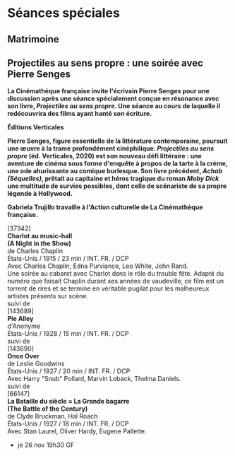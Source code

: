 # Séances spéciales

## Matrimoine

## Projectiles au sens propre : une soirée avec Pierre Senges

**La Cinémathèque française invite l'écrivain Pierre Senges pour une discussion après une séance spécialement conçue en résonance avec son livre, _Projectiles au sens propre_. Une séance au cours de laquelle il redécouvrira des films ayant hanté son écriture.**

**Éditions Verticales**

****Pierre Senges**, figure essentielle de la littérature contemporaine, poursuit une œuvre à la trame profondément cinéphilique. _Projectiles au sens propre_ (éd. Verticales, 2020) est son nouveau défi littéraire : une aventure de cinéma sous forme d'enquête à propos de la tarte à la crème, une ode ahurissante au comique burlesque. Son livre précédent, _Achab (Séquelles)_, prêtait au capitaine et héros tragique du roman _Moby Dick_ une multitude de survies possibles, dont celle de scénariste de sa propre légende à Hollywood.**

****Gabriela Trujillo** travaille à l'Action culturelle de La Cinémathèque française.**

[37342]  
**Charlot au music-hall**  
**(A Night in the Show)**  
de Charles Chaplin  
États-Unis / 1915 / 23 min / INT. FR. / DCP  
Avec Charles Chaplin, Edna Purviance, Leo White, John Rand.  
Une soirée au cabaret avec Charlot dans le rôle du trouble fête. Adapté du numéro que faisait Chaplin durant ses années de vaudeville, ce film est un torrent de rires et se termine en véritable pugilat pour les malheureux artistes présents sur scène.  
suivi de  
[143689]  
**Pie Alley**  
d'Anonyme  
États-Unis / 1928 / 15 min / INT. FR. / DCP  
suivi de  
[143690]  
**Once Over**  
de Leslie Goodwins  
États-Unis / 1927 / 20 min / INT. FR. / DCP  
Avec Harry "Snub" Pollard, Marvin Loback, Thelma Daniels.  
suivi de  
[66147]  
**La Bataille du siècle = La Grande bagarre**  
**(The Battle of the Century)**  
de Clyde Bruckman, Hal Roach  
États-Unis / 1927 / 18 min / INT. FR. / DCP  
Avec Stan Laurel, Oliver Hardy, Eugene Pallette.

- je 26 nov 19h30 GF

